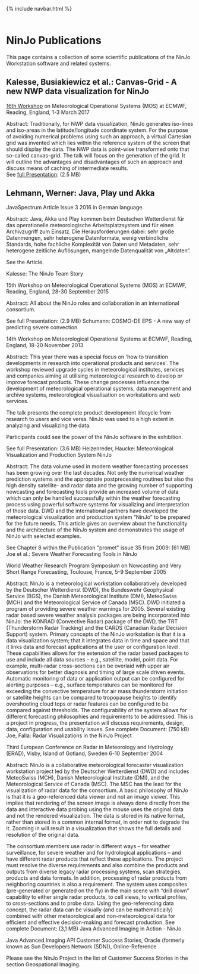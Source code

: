 <link href="style.css" rel="stylesheet">

{% include navbar.html %}

<p style="margin: 60px 0px 0px 0px;" />

# NinJo Publications

This page contains a collection of some scientific publications of the NinJo Workstation software and related systems.


## Kalesse, Busiakiewicz et al.: Canvas-Grid - A new NWP data visualization for NinJo ##

[16th Workshop](https://www.ecmwf.int/en/learning/workshops/open-data-week-at-ecmwf) on Meteorological Operational Systems (MOS) at ECMWF, Reading, England, 1-3 March 2017

Abstract: Traditionally, for NWP data visualization, NinJo generates iso-lines and iso-areas in the latitude/longitude coordinate system. For the purpose of avoiding numerical problems using such an approach, a virtual Cartesian grid was invented which lies within the reference system of the screen that should display the data. The NWP data is point-wise transformed onto that so-called canvas-grid. The talk will focus on the generation of the grid. It will outline the advantages and disadvantages of such an approach and discuss means of caching of intermediate results.<br/>
See <a href="presentations/p1.pdf">full Presentation</a>: (2.5 MB)

## Lehmann, Werner: Java, Play und Akka ##

JavaSpectrum Article Issue 3 2016 in German language.

Abstract: Java, Akka und Play kommen beim Deutschen Wetterdienst für das operationelle meteorologische Arbeitsplatzsystem und für einen Archivzugriff zum Einsatz. Die Herausforderungen dabei: sehr große Datenmengen, sehr heterogene Datenformate, wenig verbindliche Standards, hohe fachliche Komplexität von Daten und Metadaten, sehr heterogene zeitliche Auflösungen, mangelnde Datenqualität von „Altdaten“.

See the Article.

 
Kalesse: The NinJo Team Story

15th Workshop on Meteorological Operational Systems (MOS) at ECMWF, Reading, England, 28-30 September 2015

Abstract: All about the NinJo roles and collaboration in an international consortium.

See full Presentation: (2.9 MB)
Schumann: COSMO-DE EPS - A new way of predicting severe convection

14th Workshop on Meteorological Operational Systems at ECMWF, Reading, England, 18-20 November 2013

Abstract: This year there was a special focus on 'how to transition developments in research into operational products and services'. The workshop reviewed upgrade cycles in meteorological institutes, services and companies aiming at utilising meteorological research to develop or improve forecast products. These change processes influence the development of meteorological operational systems, data management and archive systems, meteorological visualisation on workstations and web services.

The talk presents the complete product development lifecycle from research to users and vice versa. NinJo was used to a high extent in analyzing and visualizing the data.

Participants could see the power of the NinJo software in the exhibition. 

See full Presentation: (3.6 MB)
Heizenreder, Haucke: Meteorological Visualization and Production System NinJo

Abstract: The data volume used in modern weather forecasting processes has been growing over the last decades. Not only the numerical weather prediction systems and the appropriate postprecessing routines but also the high density satellite- and radar data and the growing number of supporting nowcasting and forecasting tools provide an increased volume of data which can only be handled successfully within the weather forecasting process using powerful software systems for visualizing and interpretation of those data. DWD and the international partners have developed the meteorological visualization and production system “NinJo” to be prepared for the future needs. This article gives an overview about the functionality and the architecture of the NinJo system and demonstrates the usage of NinJo with selected examples.

See Chapter 8 within the Publication "promet" issue 35 from 2009: (61 MB)
Joe et al.: Severe Weather Forecasting Tools in NinJo

World Weather Research Program Symposium on Nowcasting and Very Short Range Forecasting, Toulouse, France, 5-9 September 2005

Abstract: NinJo is a meteorological workstation collaboratively developed by the Deutscher Wetterdienst (DWD), the Bundeswehr Geophysical Service (BGS), the Danish Meteorological Institute (DMI), MeteoSwiss (MCH) and the Meteorological Service of Canada (MSC). DWD initiated a program of providing severe weather warnings for 2005. Several existing radar based severe weather analysis packages are being incorporated into NinJo: the KONRAD (Convective Radar) package of the DWD, the TRT (Thunderstorm Radar Tracking) and the CARDS (Canadian Radar Decision Support) system. Primary concepts of the NinJo workstation is that it is a data visualization system; that it integrates data in time and space and that it links data and forecast applications at the user or configuration level. These capabilities allows for the extension of the radar based packages to use and include all data sources – e.g., satellite, model, point data. For example, multi-radar cross-sections can be overlaid with upper air observations for better diagnosis and timing of large scale driven events. Automatic monitoring of data or application output can be configured for alerting purposes – e.g., surface temperatures can be monitored for exceeding the convective temperature for air mass thunderstorm initiation or satellite heights can be compared to tropopause heights to identify overshooting cloud tops or radar features can be configured to be compared against thresholds. The configurability of the system allows for different forecasting philosophies and requirements to be addressed. This is a project in progress, the presentation will discuss requirements, design, data, configuration and usability issues.
See complete Document: (750 kB)
Joe, Falla: Radar Visualizations in the NinJo Project

Third European Conference on Radar in Meteorology and Hydrology (ERAD), Visby, Island of Gotland, Sweden 6-10 September 2004

Abstract: NinJo is a collaborative meteorological forecaster visualization workstation project led by the Deutscher Wetterdienst (DWD) and includes MeteoSwiss (MCH), Danish Meteorological Institute (DMI), and the Meteorological Service of Canada (MSC). The MSC has the lead for the visualization of radar data for the consortium. A basic philosophy of NinJo is that it is a geo-referenced data viewer and not an image viewer. This implies that rendering of the screen image is always done directly from the data and interactive data probing using the mouse uses the original data and not the rendered visualization. The data is stored in its native format, rather than stored in a common internal format, in order not to degrade the it. Zooming in will result in a visualization that shows the full details and resolution of the original data.

The consortium members use radar in different ways – for weather surveillance, for severe weather and for hydrological applications – and have different radar products that reflect these applications. The project must resolve the diverse requirements and also combine the products and outputs from diverse legacy radar processing systems, scan strategies, products and data formats. In addition, processing of radar products from neighboring countries is also a requirement. The system uses composites (pre-generated or generated on the fly) in the main scene with “drill down” capability to either single radar products, to cell views, to vertical profiles, to cross-sections and to probe data. Using the geo-referencing data concept, the radar data can be visually (and can be mathematically) combined with other meteorological and non-meteorological data for efficient and effective decision-making and forecast production.
See complete Document: (3,1 MB)
Java Advanced Imaging in Action - NinJo

Java Advanced Imaging API Customer Success Stories, Oracle (formerly known as Sun Developers Network (SDN)), Online-Reference

Please see the NinJo Project in the list of Customer Success Stories in the section Geospational Imaging.
